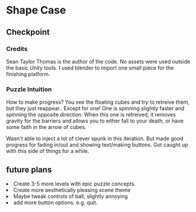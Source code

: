 # Shape Case
## Checkpoint
### Credits
Sean Taylor Thomas is the author of the code. No assets were used outside the basic Unity tools. I used blender to import one small piece for the finishing platform.
### Puzzle Intuition
How to make progress? You see the floating cubes and try to retreive them, but they just reappear..
Except for one! One is spinning slightly faster and spinning the opposite direction. When this one is retreived, it removes gravity for the barriers and allows you to either fall to your death, or have some faith in the arrow of cubes.

Wasn't able to inject a lot of clever spunk in this iteration. But made good progress for fading in/out and showing text/making buttons. Got caught up with this side of things for a while. 

## future plans
<li>Create 3-5 more levels with epic puzzle concepts.</li>
<li>Create more aesthetically pleasing scene theme</li>
<li>Maybe tweak controls of ball, slightly annoying</li>
<li> add more button options. e.g. quit. </li>






## 
